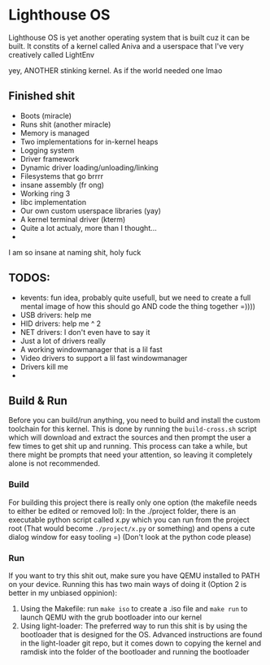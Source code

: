 # Lighthouse OS

Lighthouse OS is yet another operating system that is built cuz it 
can be built. It constits of a kernel called Aniva and a userspace
that I've very creatively called LightEnv

yey, ANOTHER stinking kernel. As if the world needed one lmao

## Finished shit

 - Boots (miracle)
 - Runs shit (another miracle)
 - Memory is managed
 - Two implementations for in-kernel heaps
 - Logging system
 - Driver framework
 - Dynamic driver loading/unloading/linking
 - Filesystems that go brrrr
 - insane assembly (fr ong)
 - Working ring 3
 - libc implementation
 - Our own custom userspace libraries (yay)
 - A kernel terminal driver (kterm)
 - Quite a lot actualy, more than I thought...
 - 

I am so insane at naming shit, holy fuck

## TODOS:

 - kevents: fun idea, probably quite usefull, but we need to create a full mental image of how this should go AND code the thing together =))))
 - USB drivers: help me
 - HID drivers: help me ^ 2
 - NET drivers: I don't even have to say it
 - Just a lot of drivers really
 - A working windowmanager that is a lil fast
 - Video drivers to support a lil fast windowmanager
 - Drivers kill me
 - 

## Build & Run

Before you can build/run anything, you need to build and install the custom
toolchain for this kernel. This is done by running the `build-cross.sh` script
which will download and extract the sources and then prompt the user a few times
to get shit up and running. This process can take a while, but there might be prompts
that need your attention, so leaving it completely alone is not recommended.

### Build

For building this project there is really only one option (the makefile needs to either be edited or removed lol):
In the ./project folder, there is an executable python script called x.py which
you can run from the project root (That would become `./project/x.py` or something) 
and opens a cute dialog window for easy tooling =) (Don't look at the python code please)

### Run

If you want to try this shit out, make sure you have QEMU installed to PATH on your device. Running this 
has two main ways of doing it (Option 2 is better in my unbiased oppinion):
 1) Using the Makefile: run `make iso` to create a .iso file and `make run` to launch QEMU with the grub bootloader into our kernel
 2) Using light-loader: The preferred way to run this shit is by using the bootloader that is designed for the OS. Advanced instructions are
    found in the light-loader git repo, but it comes down to copying the kernel and ramdisk into the folder of the bootloader and running the
    bootloader

